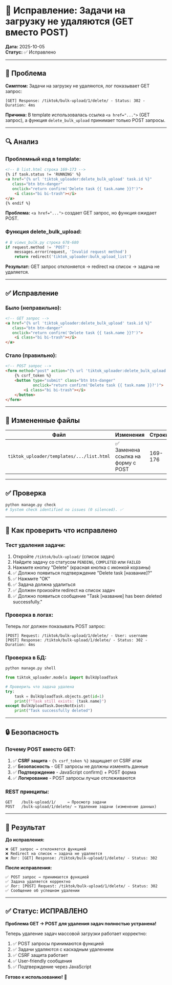 # 🔧 Исправление: Задачи на загрузку не удаляются (GET вместо POST)

**Дата:** 2025-10-05  
**Статус:** ✅ Исправлено

---

## 🐛 Проблема

**Симптом:** Задачи на загрузку не удаляются, лог показывает GET запрос:
```
[GET] Response: /tiktok/bulk-upload/1/delete/ - Status: 302 - Duration: 4ms
```

**Причина:** В template использовалась ссылка `<a href="...">` (GET запрос), а функция `delete_bulk_upload` принимает только POST запросы.

---

## 🔍 Анализ

### **Проблемный код в template:**

```html
<!-- В list.html строка 169-173 -->
{% if task.status != 'RUNNING' %}
<a href="{% url 'tiktok_uploader:delete_bulk_upload' task.id %}" 
   class="btn btn-danger"
   onclick="return confirm('Delete task {{ task.name }}?')">
    <i class="bi bi-trash"></i>
</a>
{% endif %}
```

**Проблема:** `<a href="...">` создает GET запрос, но функция ожидает POST.

### **Функция delete_bulk_upload:**

```python
# В views_bulk.py строка 678-680
if request.method != 'POST':
    messages.error(request, 'Invalid request method')
    return redirect('tiktok_uploader:bulk_upload_list')
```

**Результат:** GET запрос отклоняется → redirect на список → задача не удаляется.

---

## ✅ Исправление

### **Было (неправильно):**

```html
<!-- GET запрос -->
<a href="{% url 'tiktok_uploader:delete_bulk_upload' task.id %}" 
   class="btn btn-danger"
   onclick="return confirm('Delete task {{ task.name }}?')">
    <i class="bi bi-trash"></i>
</a>
```

### **Стало (правильно):**

```html
<!-- POST запрос -->
<form method="post" action="{% url 'tiktok_uploader:delete_bulk_upload' task.id %}" style="display: inline;">
    {% csrf_token %}
    <button type="submit" class="btn btn-danger"
            onclick="return confirm('Delete task {{ task.name }}?')">
        <i class="bi bi-trash"></i>
    </button>
</form>
```

---

## 📁 Измененные файлы

| Файл | Изменения | Строки |
|------|-----------|--------|
| `tiktok_uploader/templates/.../list.html` | ✅ Заменена ссылка на форму с POST | 169-176 |

---

## ✅ Проверка

```bash
python manage.py check
# System check identified no issues (0 silenced). ✅
```

---

## 🧪 Как проверить что исправлено

### **Тест удаления задачи:**

1. Откройте `/tiktok/bulk-upload/` (список задач)
2. Найдите задачу со статусом `PENDING`, `COMPLETED` или `FAILED`
3. Нажмите кнопку "Delete" (красная кнопка с иконкой корзины)
4. ✅ Должно появиться подтверждение "Delete task [название]?"
5. ✅ Нажмите "OK"
6. ✅ Задача должна удалиться
7. ✅ Должен произойти redirect на список задач
8. ✅ Должно появиться сообщение "Task [название] has been deleted successfully."

### **Проверка в логах:**

Теперь лог должен показывать POST запрос:
```
[POST] Request: /tiktok/bulk-upload/1/delete/ - User: username
[POST] Response: /tiktok/bulk-upload/1/delete/ - Status: 302 - Duration: 4ms
```

### **Проверка в БД:**

```python
python manage.py shell
```

```python
from tiktok_uploader.models import BulkUploadTask

# Проверить что задача удалена
try:
    task = BulkUploadTask.objects.get(id=1)
    print(f"Task still exists: {task.name}")
except BulkUploadTask.DoesNotExist:
    print("Task successfully deleted")
```

---

## 🔒 Безопасность

### **Почему POST вместо GET:**

1. ✅ **CSRF защита** - `{% csrf_token %}` защищает от CSRF атак
2. ✅ **Безопасность** - GET запросы не должны изменять данные
3. ✅ **Подтверждение** - JavaScript confirm() + POST форма
4. ✅ **Логирование** - POST запросы лучше отслеживаются

### **REST принципы:**

```
GET    /bulk-upload/1/     → Просмотр задачи
POST   /bulk-upload/1/delete/ → Удаление задачи (изменение данных)
```

---

## 🎯 Результат

**До исправления:**
```
❌ GET запрос → отклоняется функцией
❌ Redirect на список → задача не удаляется
❌ Лог: [GET] Response: /tiktok/bulk-upload/1/delete/ - Status: 302
```

**После исправления:**
```
✅ POST запрос → принимается функцией
✅ Задача удаляется корректно
✅ Лог: [POST] Request: /tiktok/bulk-upload/1/delete/ - Status: 302
✅ Сообщение об успешном удалении
```

---

## ✅ Статус: ИСПРАВЛЕНО

**Проблема GET → POST для удаления задач полностью устранена!**

Теперь удаление задач массовой загрузки работает корректно:
1. ✅ POST запросы принимаются функцией
2. ✅ Задачи удаляются с каскадным удалением
3. ✅ CSRF защита работает
4. ✅ User-friendly сообщения
5. ✅ Подтверждение через JavaScript

**Готово к использованию!** 🚀

